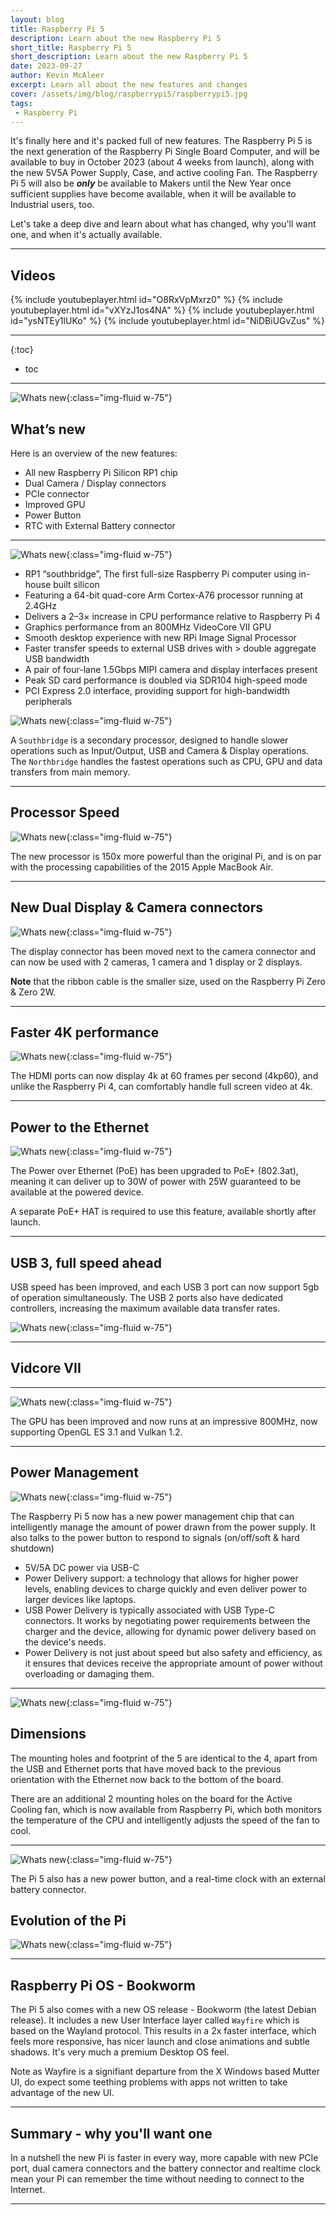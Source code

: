 ```yaml
---
layout: blog
title: Raspberry Pi 5
description: Learn about the new Raspberry Pi 5
short_title: Raspberry Pi 5
short_description: Learn about the new Raspberry Pi 5
date: 2023-09-27
author: Kevin McAleer
excerpt: Learn all about the new features and changes 
cover: /assets/img/blog/raspberrypi5/raspberrypi5.jpg
tags: 
 - Raspberry Pi
---
```


It's finally here and it's packed full of new features. The Raspberry Pi 5 is the next generation of the Raspberry Pi Single Board Computer, and will be available to buy in October 2023 (about 4 weeks from launch), along with the new 5V5A Power Supply, Case, and active cooling Fan. The Raspberry Pi 5 will also be ***only*** be available to Makers until the New Year once sufficient supplies have become available, when it will be available to Industrial users, too.

Let's take a deep dive and learn about what has changed, why you'll want one, and when it's actually available.

---

## Videos

{% include youtubeplayer.html id="O8RxVpMxrz0" %}
{% include youtubeplayer.html id="vXYzJ1os4NA" %}
{% include youtubeplayer.html id="ysNTEy1lUKo" %}
{% include youtubeplayer.html id="NiDBiUGvZus" %}

---

{:toc}
* toc

---

![Whats new](/assets/img/blog/raspberrypi5/pi5_001.jpg){:class="img-fluid w-75"}

## What’s new

Here is an overview of the new features:

* All new Raspberry Pi Silicon RP1 chip
* Dual Camera / Display connectors
* PCIe connector
* Improved GPU
* Power Button
* RTC with External Battery connector

---

![Whats new](/assets/img/blog/raspberrypi5/pi5_002.jpg){:class="img-fluid w-75"}

* RP1 “southbridge”, The first full-size Raspberry Pi computer using in-house built silicon
* Featuring a 64-bit quad-core Arm Cortex-A76 processor running at 2.4GHz
* Delivers a 2–3× increase in CPU performance relative to Raspberry Pi 4
* Graphics performance from an 800MHz VideoCore VII GPU
* Smooth desktop experience with new RPi Image Signal Processor
* Faster transfer speeds to external USB drives with > double aggregate USB bandwidth
* A pair of four-lane 1.5Gbps MIPI camera and display interfaces present
* Peak SD card performance is doubled via SDR104 high-speed mode
* PCI Express 2.0 interface, providing support for high-bandwidth peripherals

![Whats new](/assets/img/blog/raspberrypi5/southbridge.png){:class="img-fluid w-75"}

A `Southbridge` is a secondary processor, designed to handle slower operations such as Input/Output, USB and Camera & Display operations. The `Northbridge` handles the fastest operations such as CPU, GPU and data transfers from main memory.

---

## Processor Speed

![Whats new](/assets/img/blog/raspberrypi5/pi5_003.jpg){:class="img-fluid w-75"}

The new processor is 150x more powerful than the original Pi, and is on par with the processing capabilities of the 2015 Apple MacBook Air.

---

## New Dual Display & Camera connectors

![Whats new](/assets/img/blog/raspberrypi5/pi5_004.jpg){:class="img-fluid w-75"}

The display connector has been moved next to the camera connector and can now be used with 2 cameras, 1 camera and 1 display or 2 displays.

**Note** that the ribbon cable is the smaller size, used on the Raspberry Pi Zero & Zero 2W.

---

## Faster 4K performance

![Whats new](/assets/img/blog/raspberrypi5/pi5_005.jpg){:class="img-fluid w-75"}

The HDMI ports can now display 4k at 60 frames per second (4kp60), and unlike the Raspberry Pi 4, can comfortably handle full screen video at 4k.

---

## Power to the Ethernet

![Whats new](/assets/img/blog/raspberrypi5/pi5_006.jpg){:class="img-fluid w-75"}

The Power over Ethernet (PoE) has been upgraded to PoE+ (802.3at), meaning it can deliver up to 30W of power with 25W guaranteed to be available at the powered device.

A separate PoE+ HAT is required to use this feature, available shortly after launch.

---

## USB 3, full speed ahead

USB speed has been improved, and each USB 3 port can now support 5gb of operation simultaneously. The USB 2 ports also have dedicated controllers, increasing the maximum available data transfer rates.

![Whats new](/assets/img/blog/raspberrypi5/pi5_007.jpg){:class="img-fluid w-75"}

---

## Vidcore VII

---

![Whats new](/assets/img/blog/raspberrypi5/pi5_008.jpg){:class="img-fluid w-75"}

The GPU has been improved and now runs at an impressive 800MHz, now supporting OpenGL ES 3.1 and Vulkan 1.2.

---

## Power Management

![Whats new](/assets/img/blog/raspberrypi5/pi5_009.jpg){:class="img-fluid w-75"}

The Raspberry Pi 5 now has a new power management chip that can intelligently manage the amount of power drawn from the power supply. It also talks to the power button to respond to signals (on/off/soft & hard shutdown)

* 5V/5A DC power via USB-C
* Power Delivery support: a technology that allows for higher power levels, enabling devices to charge quickly and even deliver power to larger devices like laptops.
* USB Power Delivery is typically associated with USB Type-C connectors. It works by negotiating power requirements between the charger and the device, allowing for dynamic power delivery based on the device's needs.
* Power Delivery is not just about speed but also safety and efficiency, as it ensures that devices receive the appropriate amount of power without overloading or damaging them.

---

![Whats new](/assets/img/blog/raspberrypi5/pi5_010.jpg){:class="img-fluid w-75"}

## Dimensions

The mounting holes and footprint of the 5 are identical to the 4, apart from the USB and Ethernet ports that have moved back to the previous orientation with the Ethernet now back to the bottom of the board.

There are an additional 2 mounting holes on the board for the Active Cooling fan, which is now available from Raspberry Pi, which both monitors the temperature of the CPU and intelligently adjusts the speed of the fan to cool.

---

![Whats new](/assets/img/blog/raspberrypi5/pi5_011.jpg){:class="img-fluid w-75"}

The Pi 5 also has a new power button, and a real-time clock with an external battery connector.

## Evolution of the Pi

![Whats new](/assets/img/blog/raspberrypi5/pi5_012.jpg){:class="img-fluid w-75"}

---

## Raspberry Pi OS - Bookworm

The Pi 5 also comes with a new OS release - Bookworm (the latest Debian release). It includes a new User Interface layer called `Wayfire` which is based on the Wayland protocol. This results in a 2x faster interface, which feels more responsive, has nicer launch and close animations and subtle shadows. It's very much a premium Desktop OS feel.

Note as Wayfire is a signifiant departure from the X Windows based Mutter UI, do expect some teething problems with apps not written to take advantage of the new UI.

---

## Summary - why you'll want one

In a nutshell the new Pi is faster in every way, more capable with new PCIe port, dual camera connectors and the battery connector and realtime clock mean your Pi can remember the time without needing to connect to the Internet.

---
